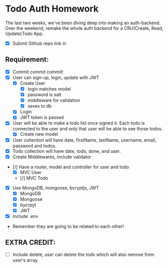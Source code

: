 # Todo Auth Homework
The last two weeks, we've been diving deep into making an auth-backend.
Over the weekend, remake the whole auth backend for a CRU(Create, Read, Update)Todo App.

- [x] Submit Github repo link in

## Requirement:
- [x] Commit commit commit!
- [x] User can sign-up, login, update with JWT
  - [x] Create User
    - [x] login matches model
    - [x] password is salt
    - [x] middleware for validation
    - [x] saves to db
  - [x] Login
  - [x] JWT token is passed
- [x] User will be able to make a todo list once signed it. Each todo is connected to the user and only that user will be able to see those todos.
  - [x] Create new model
- [x] User collection will have date, firstName, lastName, username, email, password and todos.
- [x] Todo collection will have date, todo, done, and user.
- [x] Create Middlewares, include validator
- [/] Have a router, model and controller for user and todo
  - [x] MVC User
  - [/] MVC Todo
- [x] Use MongoDB, mongoose, bcryptjs, JWT
  - [x] MongoDB
  - [x] Mongoose
  - [x] bycrpyt
  - [x] JWT
- [x] Include .env

* Remember they are going to be related to each other!

## EXTRA CREDIT:
- [ ] Include delete, user can delete the todo which will also remove from user's array.